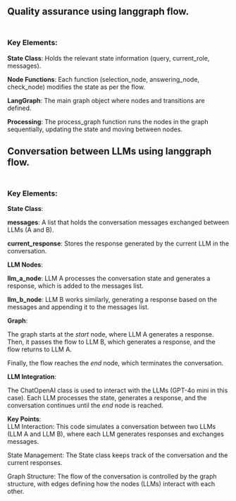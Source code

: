 ## Quality assurance using langgraph flow. <br/> <br/> 

### Key Elements:<br/> 

**State Class**: Holds the relevant state information (query, current_role, messages).<br/> 

**Node Functions**: Each function (selection_node, answering_node, check_node) modifies the state as per the flow.<br/> 

**LangGraph**: The main graph object where nodes and transitions are defined.<br/> 

**Processing**: The process_graph function runs the nodes in the graph sequentially, updating the state and moving between nodes.

## Conversation between LLMs using langgraph flow. <br/> <br/> 

### Key Elements:<br/> 

**State Class**:<br/> 

**messages**: A list that holds the conversation messages exchanged between LLMs (A and B).<br/> 

**current_response**: Stores the response generated by the current LLM in the conversation.<br/> 

**LLM Nodes**:<br/> 

**llm_a_node**: LLM A processes the conversation state and generates a response, which is added to the messages list.<br/> 

**llm_b_node**: LLM B works similarly, generating a response based on the messages and appending it to the messages list.<br/> 

**Graph**:<br/> 

The graph starts at the _start_ node, where LLM A generates a response. Then, it passes the flow to LLM B, which generates a response, and the flow returns to LLM A.

Finally, the flow reaches the _end_ node, which terminates the conversation.<br/> 

**LLM Integration**:<br/> 

The ChatOpenAI class is used to interact with the LLMs (GPT-4o mini in this case). Each LLM processes the state, generates a response, and the conversation continues until the _end_ node is reached.<br/> 

**Key Points**:<br/> 
LLM Interaction: This code simulates a conversation between two LLMs (LLM A and LLM B), where each LLM generates responses and exchanges messages.<br/> 

State Management: The State class keeps track of the conversation and the current responses.<br/> 

Graph Structure: The flow of the conversation is controlled by the graph structure, with edges defining how the nodes (LLMs) interact with each other.
